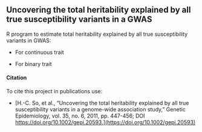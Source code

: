 ## Uncovering the total heritability explained by all true susceptibility variants in a GWAS

R program to estimate total heritability explained by all true susceptibility variants in GWAS: 

- For continuous trait

- For binary trait

#### Citation

To cite this project in publications use:

- [H.-C. So, et al., “Uncovering the total heritability explained by all true susceptibility variants in a genome-wide association study,” Genetic Epidemiology, vol. 35, no. 6, 2011, pp. 447-456; DOI https://doi.org/10.1002/gepi.20593.](https://doi.org/10.1002/gepi.20593)

